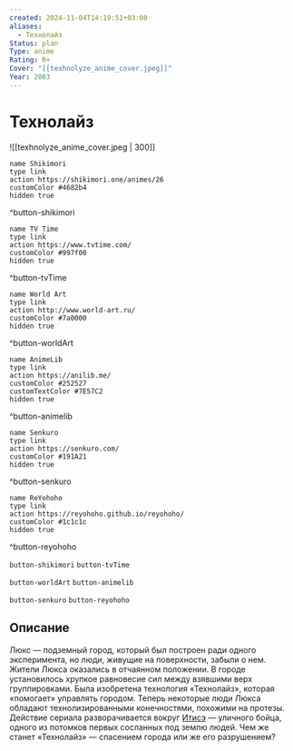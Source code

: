 ```yaml
---
created: 2024-11-04T14:19:51+03:00
aliases:
  - Технолайз
Status: plan
Type: anime
Rating: R+
Cover: "[[texhnolyze_anime_cover.jpeg]]"
Year: 2003
---
```


# Технолайз

![[texhnolyze_anime_cover.jpeg | 300]]

```button
name Shikimori
type link
action https://shikimori.one/animes/26
customColor #4682b4
hidden true
```
^button-shikimori

```button
name TV Time
type link
action https://www.tvtime.com/
customColor #997f00
hidden true
```
^button-tvTime

```button
name World Art
type link
action http://www.world-art.ru/
customColor #7a0000
hidden true
```
^button-worldArt

```button
name AnimeLib
type link
action https://anilib.me/
customColor #252527
customTextColor #7E57C2
hidden true
```
^button-animelib

```button
name Senkuro
type link
action https://senkuro.com/
customColor #191A21
hidden true
```
^button-senkuro

```button
name ReYohoho
type link
action https://reyohoho.github.io/reyohoho/
customColor #1c1c1c
hidden true
```
^button-reyohoho

`button-shikimori` `button-tvTime`

`button-worldArt` `button-animelib`

`button-senkuro` `button-reyohoho`

## Описание

Люкс — подземный город, который был построен ради одного эксперимента, но люди, живущие на поверхности, забыли о нем. Жители Люкса оказались в отчаянном положении. В городе установилось хрупкое равновесие сил между взявшими верх группировками. Была изобретена технология «Технолайз», которая «помогает» управлять городом. Теперь некоторые люди Люкса обладают технолизированными конечностями, похожими на протезы. Действие сериала разворачивается вокруг [Итисэ](https://shikimori.one/characters/834-ichise) — уличного бойца, одного из потомков первых сосланных под землю людей. Чем же станет «Технолайз» — спасением города или же его разрушением?
